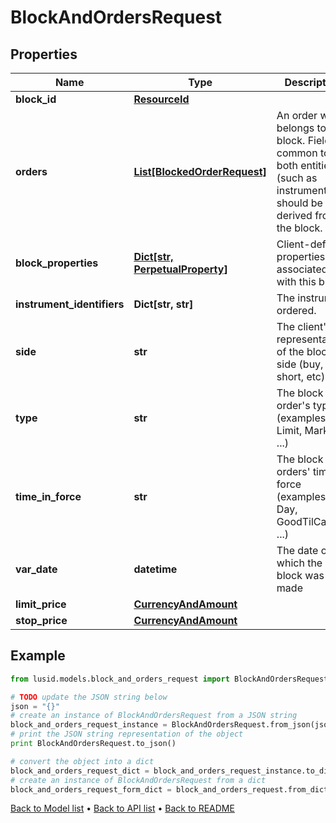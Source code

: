 # BlockAndOrdersRequest


## Properties
Name | Type | Description | Notes
------------ | ------------- | ------------- | -------------
**block_id** | [**ResourceId**](ResourceId.md) |  | 
**orders** | [**List[BlockedOrderRequest]**](BlockedOrderRequest.md) | An order which belongs to a block. Fields common to both entities (such as instrument) should be derived from the block. | 
**block_properties** | [**Dict[str, PerpetualProperty]**](PerpetualProperty.md) | Client-defined properties associated with this block. | [optional] 
**instrument_identifiers** | **Dict[str, str]** | The instrument ordered. | 
**side** | **str** | The client&#39;s representation of the block&#39;s side (buy, sell, short, etc) | 
**type** | **str** | The block order&#39;s type (examples: Limit, Market, ...) | [optional] 
**time_in_force** | **str** | The block orders&#39; time in force (examples: Day, GoodTilCancel, ...) | [optional] 
**var_date** | **datetime** | The date on which the block was made | [optional] 
**limit_price** | [**CurrencyAndAmount**](CurrencyAndAmount.md) |  | [optional] 
**stop_price** | [**CurrencyAndAmount**](CurrencyAndAmount.md) |  | [optional] 

## Example

```python
from lusid.models.block_and_orders_request import BlockAndOrdersRequest

# TODO update the JSON string below
json = "{}"
# create an instance of BlockAndOrdersRequest from a JSON string
block_and_orders_request_instance = BlockAndOrdersRequest.from_json(json)
# print the JSON string representation of the object
print BlockAndOrdersRequest.to_json()

# convert the object into a dict
block_and_orders_request_dict = block_and_orders_request_instance.to_dict()
# create an instance of BlockAndOrdersRequest from a dict
block_and_orders_request_form_dict = block_and_orders_request.from_dict(block_and_orders_request_dict)
```
[Back to Model list](../README.md#documentation-for-models) &#8226; [Back to API list](../README.md#documentation-for-api-endpoints) &#8226; [Back to README](../README.md)


